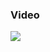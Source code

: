 ### Video

[![](https://dl.dropboxusercontent.com/s/vgaf2zhp2qlmld2jle8hd/ar_mesh.png?dl=1)](https://dl.dropboxusercontent.com/s/z2jpu3cbdkdjgc0ydlvzm/ar_mesh.mp4?dl=0)
